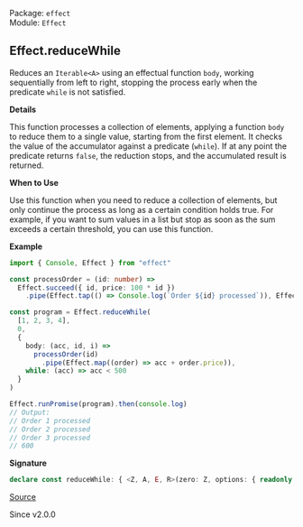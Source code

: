 Package: `effect`<br />
Module: `Effect`<br />

## Effect.reduceWhile

Reduces an `Iterable<A>` using an effectual function `body`, working
sequentially from left to right, stopping the process early when the
predicate `while` is not satisfied.

**Details**

This function processes a collection of elements, applying a function `body`
to reduce them to a single value, starting from the first element. It checks
the value of the accumulator against a predicate (`while`). If at any point
the predicate returns `false`, the reduction stops, and the accumulated
result is returned.

**When to Use**

Use this function when you need to reduce a collection of elements, but only
continue the process as long as a certain condition holds true. For example,
if you want to sum values in a list but stop as soon as the sum exceeds a
certain threshold, you can use this function.

**Example**

```ts
import { Console, Effect } from "effect"

const processOrder = (id: number) =>
  Effect.succeed({ id, price: 100 * id })
    .pipe(Effect.tap(() => Console.log(`Order ${id} processed`)), Effect.delay(500 - (id * 100)))

const program = Effect.reduceWhile(
  [1, 2, 3, 4],
  0,
  {
    body: (acc, id, i) =>
      processOrder(id)
        .pipe(Effect.map((order) => acc + order.price)),
    while: (acc) => acc < 500
  }
)

Effect.runPromise(program).then(console.log)
// Output:
// Order 1 processed
// Order 2 processed
// Order 3 processed
// 600
```

**Signature**

```ts
declare const reduceWhile: { <Z, A, E, R>(zero: Z, options: { readonly while: Predicate<Z>; readonly body: (s: Z, a: A, i: number) => Effect<Z, E, R>; }): (elements: Iterable<A>) => Effect<Z, E, R>; <A, Z, E, R>(elements: Iterable<A>, zero: Z, options: { readonly while: Predicate<Z>; readonly body: (s: Z, a: A, i: number) => Effect<Z, E, R>; }): Effect<Z, E, R>; }
```

[Source](https://github.com/Effect-TS/effect/tree/main/packages/effect/src/Effect.ts#L1918)

Since v2.0.0